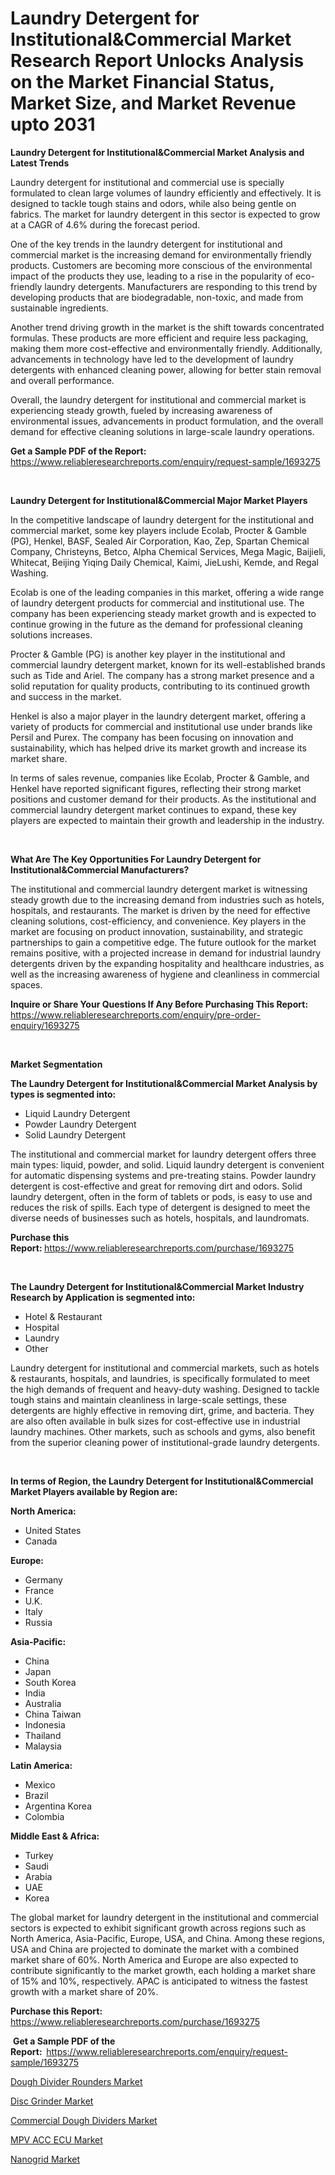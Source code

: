 <p><h1>Laundry Detergent for Institutional&Commercial Market Research Report Unlocks Analysis on the Market Financial Status, Market Size, and Market Revenue upto 2031</h1></p><p><strong>Laundry Detergent for Institutional&Commercial Market Analysis and Latest Trends</strong></p>
<p><p>Laundry detergent for institutional and commercial use is specially formulated to clean large volumes of laundry efficiently and effectively. It is designed to tackle tough stains and odors, while also being gentle on fabrics. The market for laundry detergent in this sector is expected to grow at a CAGR of 4.6% during the forecast period.</p><p>One of the key trends in the laundry detergent for institutional and commercial market is the increasing demand for environmentally friendly products. Customers are becoming more conscious of the environmental impact of the products they use, leading to a rise in the popularity of eco-friendly laundry detergents. Manufacturers are responding to this trend by developing products that are biodegradable, non-toxic, and made from sustainable ingredients.</p><p>Another trend driving growth in the market is the shift towards concentrated formulas. These products are more efficient and require less packaging, making them more cost-effective and environmentally friendly. Additionally, advancements in technology have led to the development of laundry detergents with enhanced cleaning power, allowing for better stain removal and overall performance.</p><p>Overall, the laundry detergent for institutional and commercial market is experiencing steady growth, fueled by increasing awareness of environmental issues, advancements in product formulation, and the overall demand for effective cleaning solutions in large-scale laundry operations.</p></p>
<p><strong>Get a Sample PDF of the Report:&nbsp;</strong> <a href="https://www.reliableresearchreports.com/enquiry/request-sample/1693275">https://www.reliableresearchreports.com/enquiry/request-sample/1693275</a></p>
<p>&nbsp;</p>
<p><strong>Laundry Detergent for Institutional&Commercial Major Market Players</strong></p>
<p><p>In the competitive landscape of laundry detergent for the institutional and commercial market, some key players include Ecolab, Procter & Gamble (PG), Henkel, BASF, Sealed Air Corporation, Kao, Zep, Spartan Chemical Company, Christeyns, Betco, Alpha Chemical Services, Mega Magic, Baijieli, Whitecat, Beijing Yiqing Daily Chemical, Kaimi, JieLushi, Kemde, and Regal Washing.</p><p>Ecolab is one of the leading companies in this market, offering a wide range of laundry detergent products for commercial and institutional use. The company has been experiencing steady market growth and is expected to continue growing in the future as the demand for professional cleaning solutions increases.</p><p>Procter & Gamble (PG) is another key player in the institutional and commercial laundry detergent market, known for its well-established brands such as Tide and Ariel. The company has a strong market presence and a solid reputation for quality products, contributing to its continued growth and success in the market.</p><p>Henkel is also a major player in the laundry detergent market, offering a variety of products for commercial and institutional use under brands like Persil and Purex. The company has been focusing on innovation and sustainability, which has helped drive its market growth and increase its market share.</p><p>In terms of sales revenue, companies like Ecolab, Procter & Gamble, and Henkel have reported significant figures, reflecting their strong market positions and customer demand for their products. As the institutional and commercial laundry detergent market continues to expand, these key players are expected to maintain their growth and leadership in the industry.</p></p>
<p>&nbsp;</p>
<p><strong>What Are The Key Opportunities For Laundry Detergent for Institutional&Commercial Manufacturers?</strong></p>
<p><p>The institutional and commercial laundry detergent market is witnessing steady growth due to the increasing demand from industries such as hotels, hospitals, and restaurants. The market is driven by the need for effective cleaning solutions, cost-efficiency, and convenience. Key players in the market are focusing on product innovation, sustainability, and strategic partnerships to gain a competitive edge. The future outlook for the market remains positive, with a projected increase in demand for industrial laundry detergents driven by the expanding hospitality and healthcare industries, as well as the increasing awareness of hygiene and cleanliness in commercial spaces.</p></p>
<p><strong>Inquire or Share Your Questions If Any Before Purchasing This Report:</strong> <a href="https://www.reliableresearchreports.com/enquiry/pre-order-enquiry/1693275">https://www.reliableresearchreports.com/enquiry/pre-order-enquiry/1693275</a></p>
<p>&nbsp;</p>
<p><strong>Market Segmentation</strong></p>
<p><strong>The Laundry Detergent for Institutional&Commercial Market Analysis by types is segmented into:</strong></p>
<p><ul><li>Liquid Laundry Detergent</li><li>Powder Laundry Detergent</li><li>Solid Laundry Detergent</li></ul></p>
<p><p>The institutional and commercial market for laundry detergent offers three main types: liquid, powder, and solid. Liquid laundry detergent is convenient for automatic dispensing systems and pre-treating stains. Powder laundry detergent is cost-effective and great for removing dirt and odors. Solid laundry detergent, often in the form of tablets or pods, is easy to use and reduces the risk of spills. Each type of detergent is designed to meet the diverse needs of businesses such as hotels, hospitals, and laundromats.</p></p>
<p><strong>Purchase this Report:&nbsp;</strong><a href="https://www.reliableresearchreports.com/purchase/1693275">https://www.reliableresearchreports.com/purchase/1693275</a></p>
<p>&nbsp;</p>
<p><strong>The Laundry Detergent for Institutional&Commercial Market Industry Research by Application is segmented into:</strong></p>
<p><ul><li>Hotel & Restaurant</li><li>Hospital</li><li>Laundry</li><li>Other</li></ul></p>
<p><p>Laundry detergent for institutional and commercial markets, such as hotels & restaurants, hospitals, and laundries, is specifically formulated to meet the high demands of frequent and heavy-duty washing. Designed to tackle tough stains and maintain cleanliness in large-scale settings, these detergents are highly effective in removing dirt, grime, and bacteria. They are also often available in bulk sizes for cost-effective use in industrial laundry machines. Other markets, such as schools and gyms, also benefit from the superior cleaning power of institutional-grade laundry detergents.</p></p>
<p>&nbsp;</p>
<p><strong>In terms of Region, the Laundry Detergent for Institutional&Commercial Market Players available by Region are:</strong></p>
<p>
    <p> <strong> North America: </strong>
        <ul>
            <li>United States</li>
            <li>Canada</li>
        </ul>
        </p> 
    <p> <strong> Europe: </strong>
        <ul>
            <li>Germany</li>
            <li>France</li>
            <li>U.K.</li>
            <li>Italy</li>
            <li>Russia</li>
        </ul>
        </p> 
    <p> <strong> Asia-Pacific: </strong>
        <ul>
            <li>China</li>
            <li>Japan</li>
            <li>South Korea</li>
            <li>India</li>
            <li>Australia</li>
            <li>China Taiwan</li>
            <li>Indonesia</li>
            <li>Thailand</li>
            <li>Malaysia</li>
        </ul>
        </p> 
    <p> <strong> Latin America: </strong>
        <ul>
            <li>Mexico</li>
            <li>Brazil</li>
            <li>Argentina Korea</li>
            <li>Colombia</li>
        </ul>
        </p> 
    <p> <strong> Middle East & Africa: </strong>
        <ul>
            <li>Turkey</li>
            <li>Saudi</li>
            <li>Arabia</li>
            <li>UAE</li>
            <li>Korea</li>
        </ul>
    </p>
    </p>
<p><p>The global market for laundry detergent in the institutional and commercial sectors is expected to exhibit significant growth across regions such as North America, Asia-Pacific, Europe, USA, and China. Among these regions, USA and China are projected to dominate the market with a combined market share of 60%. North America and Europe are also expected to contribute significantly to the market growth, each holding a market share of 15% and 10%, respectively. APAC is anticipated to witness the fastest growth with a market share of 20%.</p></p>
<p><strong>Purchase this Report: </strong><a href="https://www.reliableresearchreports.com/purchase/1693275">https://www.reliableresearchreports.com/purchase/1693275</a></p>
<p>&nbsp;<strong>Get a Sample PDF of the Report:&nbsp;&nbsp;</strong><a href="https://www.reliableresearchreports.com/enquiry/request-sample/1693275">https://www.reliableresearchreports.com/enquiry/request-sample/1693275</a></p>
<p><strong></strong></p>
<p><p><a href="https://issuu.com/reportprime-2/docs/dough-divider-rounders-market-size-2030.pptx">Dough Divider Rounders Market</a></p><p><a href="https://github.com/WillieWoodard/Market-Research-Report-List-3/blob/main/disc-grinder-market.md">Disc Grinder Market</a></p><p><a href="https://issuu.com/reportprime-2/docs/commercial-dough-dividers-market-size-2030.pptx">Commercial Dough Dividers Market</a></p><p><a href="https://github.com/Sarissaschmalingtr6fz2739/Market-Research-Report-List-1/blob/main/mpv-acc-ecu-market.md">MPV ACC ECU Market</a></p><p><a href="https://github.com/marloy8/Market-Research-Report-List-3/blob/main/nanogrid-market.md">Nanogrid Market</a></p></p>